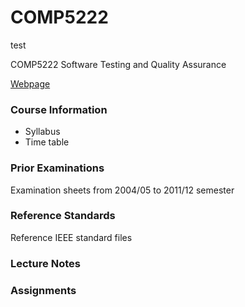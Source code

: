 COMP5222
========

test

COMP5222 Software Testing and Quality Assurance

[Webpage](http://www4.comp.polyu.edu.hk/~csxfqu/2012/09/10/software-testing.html)


### Course Information
+ Syllabus
+ Time table

### Prior Examinations
Examination sheets from 2004/05 to 2011/12 semester

### Reference Standards
Reference IEEE standard files

### Lecture Notes

### Assignments

